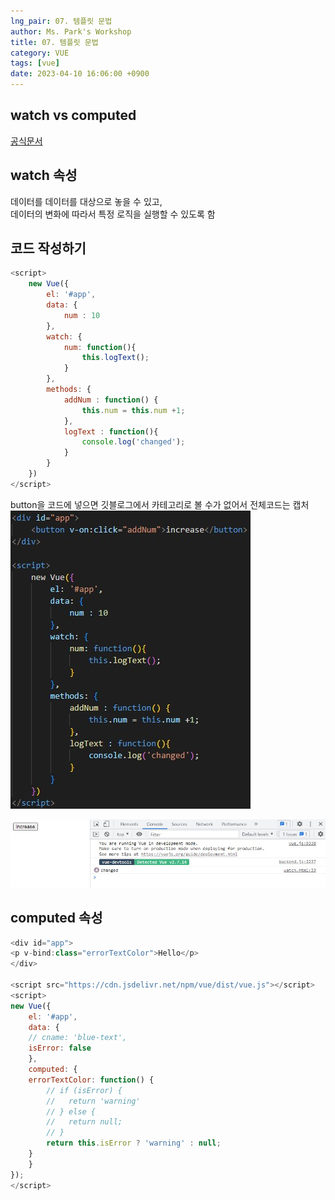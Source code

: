 ```yaml
---
lng_pair: 07. 템플릿 문법
author: Ms. Park's Workshop
title: 07. 템플릿 문법
category: VUE
tags: [vue]
date: 2023-04-10 16:06:00 +0900
---
```


<h2>watch vs computed</h2>
<a href="https://vuejs.org/guide/essentials/computed.html">공식문서</a>

<h2>watch 속성</h2>
데이터를 데이터를 대상으로 놓을 수 있고, <br/>
데이터의 변화에 따라서 특정 로직을 실행할 수 있도록 함 <br/>


<h2> 코드 작성하기 </h2>

```js
<script>
    new Vue({
        el: '#app',
        data: {
            num : 10
        },
        watch: {
            num: function(){
                this.logText();
            }
        },
        methods: {
            addNum : function() {
                this.num = this.num +1;
            },
            logText : function(){
                console.log('changed');
            }
        }
    })
</script>
```
button을 코드에 넣으면 깃블로그에서 카테고리로 볼 수가 없어서 전체코드는 캡처<br/>
<img src="/assets/img/posts/vue/vue12.jpg" title="vue12.jpg" alt="vue12.jpg"/><br>



<img src="/assets/img/posts/vue/vue09.jpg" title="vue09.jpg" alt="vue09.jpg"/><br>
<h2>computed 속성</h2>

```js
<div id="app">
<p v-bind:class="errorTextColor">Hello</p>
</div>

<script src="https://cdn.jsdelivr.net/npm/vue/dist/vue.js"></script>
<script>
new Vue({
    el: '#app',
    data: {
    // cname: 'blue-text',
    isError: false
    },
    computed: {
    errorTextColor: function() {
        // if (isError) {
        //   return 'warning'
        // } else {
        //   return null;
        // }
        return this.isError ? 'warning' : null;
    }
    }
});
</script>
```